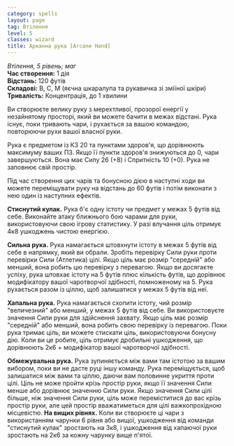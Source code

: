 ```yaml
---
category: spells
layout: page
tag: Втілення
level: 5
classes: wizard
title: Арканна рука [Arcane Hand]
---
```


_Втілення, 5 рівень; маг_   
**Час створення:** 1 дія   
**Відстань:** 120 футів   
**Складові:** В, С, М (яєчна шкаралупа та рукавичка зі зміїної шкіри)   
**Тривалість:** Концентрація, до 1 хвилини   

Ви створюєте велику руку з мерехтливої, прозорої енергії у незайнятому просторі, який ви можете бачити в межах відстані. Рука існує, поки тривають чари, і рухається за вашою командою, повторюючи рухи вашої власної руки.    

Рука є предметом із КЗ 20 та пунктами здоров'я, що дорівнюють максимуму ваших ПЗ. Якщо її пункти здоров'я знижуються до 0, чари завершуються. Вона має Силу 26 (+8) і Спритність 10 (+0). Рука не заповнює свій простір.    

Під час створення цих чарів та бонусною дією в наступні ходи ви можете переміщувати руку на відстань до 60 футів і потім виконати з нею один із наступних ефектів.    

**Стиснутий кулак.** Рука б'є одну істоту чи предмет у межах 5 футів від себе. Виконайте атаку ближнього бою чарами для руки, використовуючи свою ігрову статистику. У разі влучання ціль отримує 4к8 ушкоджень чистою енергією.    

**Сильна рука.** Рука намагається штовхнути істоту в межах 5 футів від себе в напрямку, який ви обрали. Зробіть перевірку Сили руки проти перевірки Сили (Атлетика) цілі. Якщо ціль має розмір "середній" або менший, вона робить цю перевірку з перевагою. Якщо ви досягаєте успіху, рука штовхає істоту на 5 футів плюс кількість футів, що дорівнює модифікатору вашої чаротворчої здібності, помноженому на 5. Рука рухається разом із ціллю, щоб залишатися у межах 5 футів від неї.   

**Хапальна рука.** Рука намагається схопити істоту, чий розмір "величезний" або менший, у межах 5 футів від себе. Ви використовуєте значення Сили руки для здійснення захвату. Якщо ціль має розмір "середній" або менший, вона робить свою перевірку із перевагою. Поки рука тримає ціль, ви можете стискати ціль, використовуючи бонусну дію. Коли ви це робите, ціль отримує дробильні ушкодження, що дорівнюють 2к6 + модифікатор вашої чаротворчої здібності.   

**Обмежувальна рука.** Рука зупиняється між вами там істотою за вашим вибором, поки ви не дасте руці іншу команду. Рука переміщується, щоб залишатися між вами та ціллю, даючи вам половинне укриття проти цілі. Ціль не може пройти крізь простір руки, якщо її значення Сили менше або дорівнює значенню Сили руки. Якщо значення Сили цілі більше, ніж значення Сили руки, ціль може переміститися до вас крізь простір руки, але цей простір вважатиметься для цілі важкопрохідною місцевістю. **На вищих рівнях.** Коли ви створюєте ці чари з використанням чарунки 6 рівня або вищої, ушкодження від команди "стиснутий кулак" зростають на 3к8, і ушкодження від хапаючої руки зростають на 2к6 за кожну чарунку вище п'ятої.  
